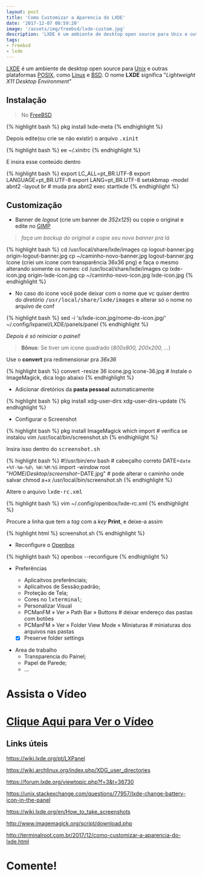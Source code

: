 ```yaml
---
layout: post
title: 'Como Customizar a Aparencia do LXDE'
date: '2017-12-07 08:59:20'
image: '/assets/img/freebsd/lxde-custom.jpg'
description: 'LXDE é um ambiente de desktop open source para Unix e outras plataformas POSIX, como Linux e BSD. O nome LXDE significa "Lightweight X11 Desktop Environment.'
tags:
- freebsd
- lxde
---
```


[LXDE](http://lxde.org/) é um ambiente de desktop open source para [Unix](http://terminalroot.com.br/tags/#unix) e outras plataformas [POSIX](https://pt.wikipedia.org/wiki/POSIX), como [Linux](http://terminalroot.com.br/tags/#linux) e [BSD](http://terminalroot.com.br/tags/#bsd). O nome __LXDE__ significa "_Lightweight X11 Desktop Environment_"

## Instalação

> No [FreeBSD](http://terminalroot.com.br/tags/#freebsd)

{% highlight bash %}
pkg install lxde-meta
{% endhighlight  %}

Depois edite(ou crie se não existir) o arquivo <kbd>.xinit</kbd>

{% highlight bash %}
ee ~/.xinitrc
{% endhighlight  %}

E insira esse conteúdo dentro

{% highlight bash %}
export LC_ALL=pt_BR.UTF-8
export LANGUAGE=pt_BR.UTF-8
export LANG=pt_BR.UTF-8
setxkbmap -model abnt2 -layout br # muda pra abnt2
exec startlxde
{% endhighlight %}

## Customização

+ Banner de _logout_ (crie um banner de _352x125_) ou copie o original e edite no [GIMP](http://terminalroot.com.br/tags/#gimp)

> _faça um backup do original e copie seu novo banner pra lá_

{% highlight bash %}
cd /usr/local/share/lxde/images
cp logout-banner.jpg origin-logout-banner.jpg
cp ~/caminho-novo-banner.jpg logout-banner.jpg
Icone (criei um ícone com transparência 36x36 png) e faça o mesmo alterando somente os nomes:
cd /usr/local/share/lxde/images
cp lxde-icon.jpg origin-lxde-icon.jpg
cp ~/caminho-novo-icon.jpg lxde-icon.jpg
{% endhighlight  %}

+ No caso do ícone você pode deixar com o nome que vc quiser dentro do _diretório_ <kbd>/usr/local/share/lxde/images</kbd> e alterar só o nome no arquivo de conf

{% highlight bash %}
sed -i 's/lxde-icon\.jpg/nome-do-icon\.jpg/' ~/.config/lxpanel/LXDE/panels/panel
{% endhighlight  %}

_Depois é só reiniciar o painel!_

> __Bônus__: Se tiver um icone quadrado (_800x800, 200x200, ..._)

Use o __convert__ pra redimensionar pra _36x36_

{% highlight bash %}
convert -resize 36 icone.jpg icone-36.jpg # Instale o ImageMagick, dica logo abaixo
{% endhighlight  %}

+ Adicionar diretórios da __pasta pessoal__ automaticamente

{% highlight bash %}
pkg install xdg-user-dirs
xdg-user-dirs-update
{% endhighlight  %}

+ Configurar o Screenshot

{% highlight bash %}
pkg install ImageMagick
which import # verifica se instalou
vim /usr/local/bin/screenshot.sh
{% endhighlight  %}

Insira isso dentro do <kbd>screenshot.sh</kbd>

{% highlight bash %}
#!/usr/bin/env bash # cabeçalho correto
DATE=`date +%Y-%m-%d\ %H:%M:%S`
import -window root "$HOME/Desktop/screenshot-$DATE.jpg" # pode alterar o caminho onde salvar
chmod a+x /usr/local/bin/screenshot.sh
{% endhighlight  %}

Altere o arquivo <kbd>lxde-rc.xml</kbd>

{% highlight bash %}
vim ~/.config/openbox/lxde-rc.xml
{% endhighlight  %}

Procure a linha que tem a _tag_ com a _key_ __Print__, e deixe-a assim

{% highlight html %}
<keybind key="Print">
<action name="Execute">
<command>screenshot.sh</command>
</action>
</keybind>
{% endhighlight  %}

+ Reconfigure o [Openbox](http://openbox.org/wiki/Main_Page)

{% highlight bash %}
openbox --reconfigure
{% endhighlight  %}

+ Preferências

   - Aplicaitvos preferênciais;
   - Aplicaitvos de Sessão;padrão;
   - Proteção de Tela;
   - Cores no <kbd>lxterminal</kbd>;
   - Personalizar Visual
   - PCManFM &raquo; Ver &raquo; Path Bar &raquo; Buttons # deixar endereço das pastas com botões
   - PCManFM &raquo; Ver &raquo; Folder View Mode &raquo; Miniaturas # miniaturas dos arquivos nas pastas
   - [x] Preserve folder settings
 - Area de trabalho
   - Transparencia do Painel;
   - Papel de Parede;
   - ...

# Assista o Vídeo

# [Clique Aqui para Ver o Vídeo](https://www.youtube.com/watch?v=nHt_LGUEtVo)


## Links úteis

<https://wiki.lxde.org/pt/LXPanel>

<https://wiki.archlinux.org/index.php/XDG_user_directories>

<https://forum.lxde.org/viewtopic.php?f=3&t=36730>

<https://unix.stackexchange.com/questions/77957/lxde-change-battery-icon-in-the-panel>

<https://wiki.lxde.org/en/How_to_take_screenshots>

<http://www.imagemagick.org/script/download.php>

<http://terminalroot.com.br/2017/12/como-customizar-a-aparencia-do-lxde.html>


# Comente!

<script async src="https://pagead2.googlesyndication.com/pagead/js/adsbygoogle.js"></script>

<!-- Informat -->
<ins class="adsbygoogle"
 style="display:block"
 data-ad-client="ca-pub-2838251107855362"
 data-ad-slot="2327980059"
 data-ad-format="auto"
 data-full-width-responsive="true"></ins>

<script>
(adsbygoogle = window.adsbygoogle || []).push({});
</script>

